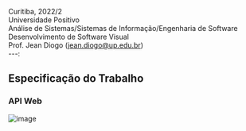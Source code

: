 Curitiba, 2022/2 <br>
Universidade Positivo<br>
Análise de Sistemas/Sistemas de Informação/Engenharia de Software<br>
Desenvolvimento de Software Visual<br>
Prof. Jean Diogo (<jean.diogo@up.edu.br>)<br>
---:

## Especificação do Trabalho
### API Web

![image](https://user-images.githubusercontent.com/62673590/191557830-d39639f0-703a-470d-9040-e94c1941b671.png)
